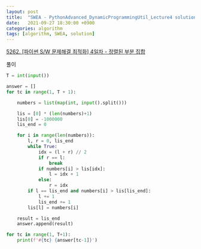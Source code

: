 ```yaml
---
layout: post
title:  "SWEA - PythonAdvanced_DynamicProgrammingUtil_Lecture4 solution"
date:   2021-09-27 18:30:00 +0900
categories: algorithm
tags: [algorithm, SWEA, solution]
---
```

[5262. [파이썬 S/W 문제해결 최적화] 4일차 - 정렬된 부분 집합](https://swexpertacademy.com/main/learn/course/subjectDetail.do?courseId=AVuPDYSqAAbw5UW6&subjectId=AWUYODN63DsDFAVT)

풀이

```python
T = int(input())

answer = []
for tc in range(1, T + 1):

    numbers = list(map(int, input().split()))

    lis = [0] * (len(numbers)+1)
    lis[0] = -1000000
    lis_end = 0

    for i in range(len(numbers)):
        l, r = 0, lis_end
        while True:
            idx = (l + r) // 2
            if r == l:
                break
            if numbers[i] > lis[idx]:
                l = idx + 1
            else:
                r = idx
        if l == lis_end and numbers[i] > lis[lis_end]:
            l += 1
            lis_end += 1
        lis[l] = numbers[i]

    result = lis_end
    answer.append(result)

for tc in range(1, T+1):
    print(f'#{tc} {answer[tc-1]}')
```

